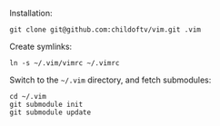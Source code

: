Installation:

    git clone git@github.com:childoftv/vim.git .vim
 
Create symlinks:

    ln -s ~/.vim/vimrc ~/.vimrc

Switch to the `~/.vim` directory, and fetch submodules:

    cd ~/.vim
    git submodule init
    git submodule update
